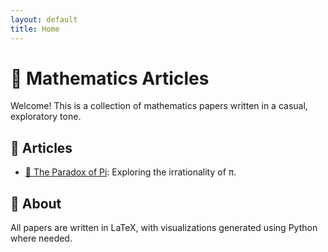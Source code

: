```yaml
---
layout: default
title: Home
---
```


<h1>📘 Mathematics Articles</h1>

<p>Welcome! This is a collection of mathematics papers written in a casual, exploratory tone.</p>

<h2>🔗 Articles</h2>
<ul>
  <li><a href="The%20Paradox%20of%20Pi.pdf">📄 The Paradox of Pi</a>: Exploring the irrationality of π.</li>
</ul>

<h2>🧠 About</h2>
<p>All papers are written in LaTeX, with visualizations generated using Python where needed.</p>
